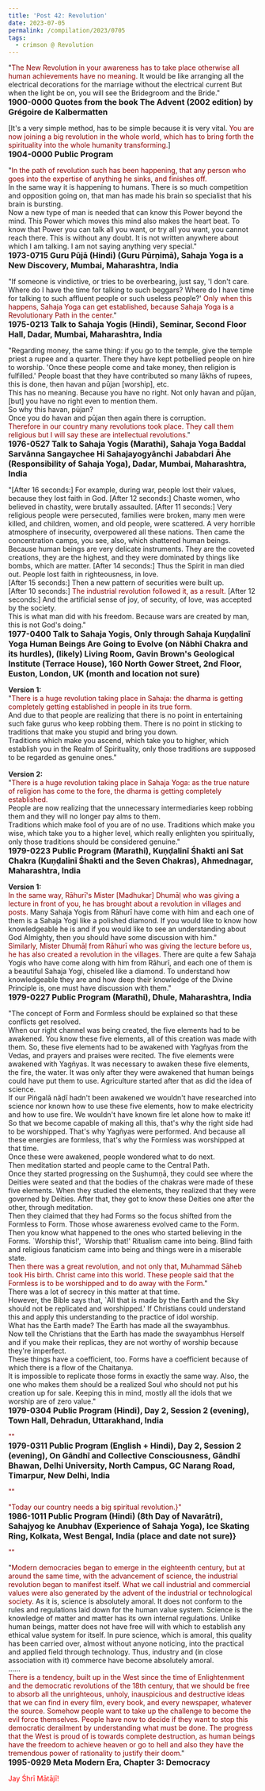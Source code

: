 ```yaml
---
title: 'Post 42: Revolution'
date: 2023-07-05
permalink: /compilation/2023/0705
tags:
  - crimson @ Revolution
---
```


<div class="para-divider"></div>

<p>
"<font color="DarkRed">The New Revolution in your awareness has to take place otherwise all human achievements have no meaning.</font> It would be like arranging all the electrical decorations for the marriage without the electrical current But when the light be on, you will see the Bridegroom and the Bride."<br>
<font size="+0"><b>1900-0000 Quotes from the book The Advent (2002 edition) by Grégoire de Kalbermatten</b></font>
</p>

<div class="para-divider"></div>

<p>
[It's a very simple method, has to be simple because it is very vital. <font color="DarkRed">You are now joining a big revolution in the whole world, which has to bring forth the spirituality into the whole humanity transforming.</font>]<br>
<font size="+0"><b>1904-0000 Public Program</b></font>
</p>

<div class="para-divider"></div>

<p>
"<font color="DarkRed">In the path of revolution such has been happening, that any person who goes into the expertise of anything he sinks, and finishes off.</font><br>
In the same way it is happening to humans. There is so much competition and opposition going on, that man has made his brain so specialist that his brain is bursting.<br>
Now a new type of man is needed that can know this Power beyond the mind. This Power which moves this mind also makes the heart beat. To know that Power you can talk all you want, or try all you want, you cannot reach there. This is without any doubt. It is not written anywhere about which I am talking. I am not saying anything very special."<br>
<font size="+0"><b>1973-0715 Guru Pūjā (Hindi) (Guru Pūrṇimā), Sahaja Yoga is a New Discovery, Mumbai, Maharashtra, India</b></font>
</p>

<div class="para-divider"></div>

<p>
"If someone is vindictive, or tries to be overbearing, just say, 'I don't care. Where do I have the time for talking to such beggars? Where do I have time for talking to such affluent people or such useless people?'
<font color="DarkRed">Only when this happens, Sahaja Yoga can get established, because Sahaja Yoga is a Revolutionary Path in the center.</font>"<br>
<font size="+0"><b>1975-0213 Talk to Sahaja Yogis (Hindi), Seminar, Second Floor Hall, Dadar, Mumbai, Maharashtra, India</b></font>
</p>

<div class="para-divider"></div>

<p>
"Regarding money, the same thing: if you go to the temple, give the temple priest a rupee and a quarter. There they have kept potbellied people on hire to worship. 'Once these people come and take money, then religion is fulfilled.' People boast that they have contributed so many lākhs of rupees, this is done, then havan and pūjan [worship], etc.<br>
This has no meaning. Because you have no right. Not only havan and pūjan, [but] you have no right even to mention them.<br>
So why this havan, pūjan?<br>
Once you do havan and pūjan then again there is corruption.<br>
<font color="DarkRed">Therefore in our country many revolutions took place. They call them religious but I will say these are intellectual revolutions.</font>"<br>
<font size="+0"><b>1976-0527 Talk to Sahaja Yogis (Marathi), Sahaja Yoga Baddal Sarvānna Sangaychee Hi Sahajayogyānchi Jababdari Āhe (Responsibility of Sahaja Yoga), Dadar, Mumbai, Maharashtra, India</b></font>
</p>

<div class="para-divider"></div>

<p>
"[After 16 seconds:] For example, during war, people lost their values, because they lost faith in God. [After 12 seconds:] Chaste women, who believed in chastity, were brutally assaulted. [After 11 seconds:] Very religious people were persecuted, families were broken, many men were killed, and children, women, and old people, were scattered. A very horrible atmosphere of insecurity, overpowered all these nations. Then came the concentration camps, you see, also, which shattered human beings. Because human beings are very delicate instruments. They are the coveted creations, they are the highest, and they were dominated by things like bombs, which are matter. [After 14 seconds:] Thus the Spirit in man died out. People lost faith in righteousness, in love.<br>
[After 15 seconds:] Then a new pattern of securities were built up.<br>
[After 10 seconds:] <font color="DarkRed">The industrial revolution followed it, as a result.</font> [After 12 seconds:] And the artificial sense of joy, of security, of love, was accepted by the society.<br>
This is what man did with his freedom. Because wars are created by man, this is not God's doing."<br>
<font size="+0"><b>1977-0400 Talk to Sahaja Yogis, Only through Sahaja Kuṇḍalinī Yoga Human Beings Are Going to Evolve (on Nābhī Chakra and its hurdles), (likely) Living Room, Gavin Brown's Geological Institute (Terrace House), 160 North Gower Street, 2nd Floor, Euston, London, UK (month and location not sure)</b></font>
</p>

<div class="para-divider"></div>

<p>
<b>Version 1:</b><br>
"<font color="DarkRed">There is a huge revolution taking place in Sahaja: the dharma is getting completely getting established in people in its true form.</font><br>
And due to that people are realizing that there is no point in entertaining such fake gurus who keep robbing them. There is no point in sticking to traditions that make you stupid and bring you down.<br>
Traditions which make you ascend, which take you to higher, which establish you in the Realm of Spirituality, only those traditions are supposed to be regarded as genuine ones."<br>
<br>
<b>Version 2:</b><br>
"<font color="DarkRed">There is a huge revolution taking place in Sahaja Yoga: as the true nature of religion has come to the fore, the dharma is getting completely established.</font><br>
People are now realizing that the unnecessary intermediaries keep robbing them and they will no longer pay alms to them.<br>
Traditions which make fool of you are of no use. Traditions which make you wise, which take you to a higher level, which really enlighten you spiritually, only those traditions should be considered genuine."<br>
<font size="+0"><b>1979-0223 Public Program (Marathi), Kuṇḍalinī Śhakti ani Sat Chakra (Kuṇḍalinī Śhakti and the Seven Chakras), Ahmednagar, Maharashtra, India</b></font>
</p>

<div class="para-divider"></div>

<p>
<b>Version 1:</b><br>
<font color="DarkRed">In the same way, Rāhurī's Mister [Madhukar] Dhumāḷ who was giving a lecture in front of you, he has brought about a revolution in villages and posts.</font> Many Sahaja Yogis from Rāhurī have come with him and each one of them is a Sahaja Yogi like a polished diamond. If you would like to know how knowledgeable he is and if you would like to see an understanding about God Almighty, then you should have some discussion with him."<br>
<font color="DarkRed">Similarly, Mister Dhumāḷ from Rāhurī who was giving the lecture before us, he has also created a revolution in the villages.</font> There are quite a few Sahaja Yogis who have come along with him from Rāhurī, and each one of them is a beautiful Sahaja Yogi, chiseled like a diamond. To understand how knowledgeable they are and how deep their knowledge of the Divine Principle is, one must have discussion with them."<br>
<font size="+0"><b>1979-0227 Public Program (Marathi), Dhule, Maharashtra, India</b></font>
</p>

<div class="para-divider"></div>

<p>
"The concept of Form and Formless should be explained so that these conflicts get resolved.<br>
When our right channel was being created, the five elements had to be awakened. You know these five elements, all of this creation was made with them. So, these five elements had to be awakened with Yagñyas from the Vedas, and prayers and praises were recited. The five elements were awakened with Yagñyas. It was necessary to awaken these five elements, the fire, the water. It was only after they were awakened that human beings could have put them to use. Agriculture started after that as did the idea of science.<br>
If our Piṅgalā nāḍī hadn't been awakened we wouldn't have researched into science nor known how to use these five elements, how to make electricity and how to use fire. We wouldn't have known fire let alone how to make it!<br>
So that we become capable of making all this, that's why the right side had to be worshipped. That's why Yagñyas were performed. And because all these energies are formless, that's why the Formless was worshipped at that time.<br>
Once these were awakened, people wondered what to do next.<br>
Then meditation started and people came to the Central Path.<br>
Once they started progressing on the Suṣhumṇā, they could see where the Deities were seated and that the bodies of the chakras were made of these five elements. When they studied the elements, they realized that they were governed by Deities. After that, they got to know these Deities one after the other, through meditation.<br>
Then they claimed that they had Forms so the focus shifted from the Formless to Form. Those whose awareness evolved came to the Form.<br>
Then you know what happened to the ones who started believing in the Forms. `Worship this!', `Worship that!' Ritualism came into being. Blind faith and religious fanaticism came into being and things were in a miserable state.<br>
<font color="DarkRed">Then there was a great revolution, and not only that, Muhammad Sāheb took His birth. Christ came into this world. These people said that the Formless is to be worshipped and to do away with the Form.</font>"<br>
There was a lot of secrecy in this matter at that time.<br>
However, the Bible says that, `All that is made by the Earth and the Sky should not be replicated and worshipped.' If Christians could understand this and apply this understanding to the practice of idol worship.<br>
What has the Earth made? The Earth has made all the swayambhus.<br>
Now tell the Christians that the Earth has made the swayambhus Herself and if you make their replicas, they are not worthy of worship because they're imperfect.<br>
These things have a coefficient, too. Forms have a coefficient because of which there is a flow of the Chaitanya.<br>
It is impossible to replicate those forms in exactly the same way. Also, the one who makes them should be a realized Soul who should not put his creation up for sale. Keeping this in mind, mostly all the idols that we worship are of zero value."<br>
<font size="+0"><b>1979-0304 Public Program (Hindi), Day 2, Session 2 (evening), Town Hall, Dehradun, Uttarakhand, India</b></font>
</p>

<div class="para-divider"></div>

<p>
<font color="DarkRed">""</font><br>
<font size="+0"><b>1979-0311 Public Program (English + Hindi), Day 2, Session 2 (evening), On Gāndhī and Collective Consciousness, Gāndhī Bhawan, Delhi University, North Campus, GC Narang Road, Timarpur, New Delhi, India</b></font>
</p>

<div class="para-divider"></div>

<p>
<font color="DarkRed">""</font><br>
<font size="+0"><b></b></font>
</p>

<div class="para-divider"></div>

<p>
<font color="DarkRed">"Today our country needs a big spiritual revolution.}"</font><br>
<font size="+0"><b>1986-1011 Public Program (Hindi) (8th Day of Navarātri), Sahajyog ke Anubhav (Experience of Sahaja Yoga), Ice Skating Ring, Kolkata, West Bengal, India (place and date not sure)}</b></font>
</p>

<div class="para-divider"></div>

<p>
<font color="DarkRed">""</font><br>
<font size="+0"><b></b></font>
</p>

<div class="para-divider"></div>

<p>
"<font color="DarkRed">Modern democracies began to emerge in the eighteenth century, but at around the same time, with the advancement of science, the industrial revolution began to manifest itself. What we call industrial and commercial values were also generated by the advent of the industrial or technological society.</font> As it is, science is absolutely amoral. It does not conform to the rules and regulations laid down for the human value system. Science is the knowledge of matter and matter has its own internal regulations. Unlike human beings, matter does not have free will with which to establish any ethical value system for itself. In pure science, which is amoral, this quality has been carried over, almost without anyone noticing, into the practical and applied field through technology. Thus, industry and (in close association with it) commerce have become absolutely amoral.<br>
......<br>
<font color="DarkRed">There is a tendency, built up in the West since the time of Enlightenment and the democratic revolutions of the 18th century, that we should be free to absorb all the unrighteous, unholy, inauspicious and destructive ideas that we can find in every film, every book, and every newspaper, whatever the source. Somehow people want to take up the challenge to become the evil force themselves. People have now to decide if they want to stop this democratic derailment by understanding what must be done. The progress that the West is proud of is towards complete destruction, as human beings have the freedom to achieve heaven or go to hell and also they have the tremendous power of rationality to justify their doom.</font>"<br>
<font size="+0"><b>1995-0929 Meta Modern Era, Chapter 3: Democracy</b></font>
</p>

<div class="para-divider"></div>

<p style="color:red;">Jay Śhrī Mātājī!<br></p>